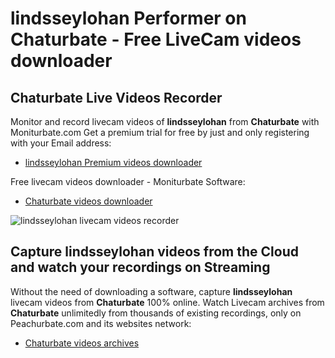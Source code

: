 # lindsseylohan Performer on Chaturbate - Free LiveCam videos downloader

## Chaturbate Live Videos Recorder

Monitor and record livecam videos of **lindsseylohan** from **Chaturbate** with Moniturbate.com
Get a premium trial for free by just and only registering with your Email address:
* [lindsseylohan Premium videos downloader](https://moniturbate.com/request-demo-licence-key.html)

Free livecam videos downloader - Moniturbate Software:
* [Chaturbate videos downloader](https://moniturbate.com/moniturbate-download-software.html)

![lindsseylohan livecam videos recorder](https://peachurnet.com/templates/moniturbate-software.png)


## Capture lindsseylohan videos from the Cloud and watch your recordings on Streaming

Without the need of downloading a software, capture **lindsseylohan** livecam videos from **Chaturbate** 100% online.
Watch Livecam archives from **Chaturbate** unlimitedly from thousands of existing recordings, only on Peachurbate.com and its websites network:
* [Chaturbate videos archives](https://peachurnet.com/)